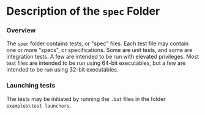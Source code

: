 # Description of the `spec` Folder

### Overview

The `spec` folder contains tests, or "spec" files. 
Each test file may contain one or more "specs", or specifications. 
Some are unit tests, and some are integration tests. 
A few are intended to be run with elevated privileges. 
Most test files are intended to be run using 64-bit executables, 
but a few are intended to be run using 32-bit executables.

### Launching tests

The tests may be initiated by running the `.bat` files in the folder `examples\test launchers`.